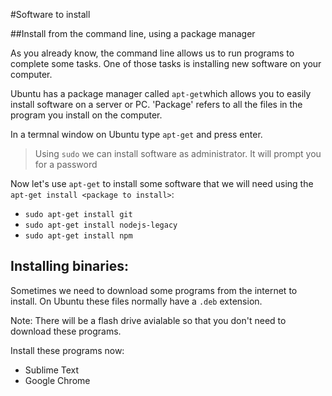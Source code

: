 #Software to install

##Install from the command line, using a package manager

As you already know, the command line allows us to run programs to complete some tasks. One of those tasks is installing new software on your computer. 

Ubuntu has a package manager  called ```apt-get```which allows you to easily install software on a server or PC. 'Package' refers to all the files in the program you install on the computer.

In a termnal window on Ubuntu type ```apt-get``` and press enter.

> Using ```sudo``` we can install software as administrator. It will prompt you for a password

Now let's use ```apt-get``` to install some software  that we will need using the ```apt-get install <package to install>```:

* ```sudo apt-get install git```
* ```sudo apt-get install nodejs-legacy```
* ```sudo apt-get install npm```

## Installing binaries:

Sometimes we need to download some programs from the internet to install. On Ubuntu these files normally have a ```.deb``` extension.

Note: There will be a flash drive avialable so that you don't need to download these programs.

Install these programs now:

* Sublime Text
* Google Chrome
